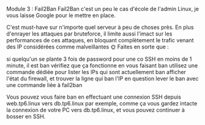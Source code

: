 Module 3 : Fail2Ban
Fail2Ban c'est un peu le cas d'école de l'admin Linux, je vous laisse Google pour le mettre en place.

C'est must-have sur n'importe quel serveur à peu de choses près. En plus d'enrayer les attaques par bruteforce, il limite aussi l'imact sur les performances de ces attaques, en bloquant complètement le trafic venant des IP considérées comme malveillantes
🌞 Faites en sorte que :

si quelqu'un se plante 3 fois de password pour une co SSH en moins de 1 minute, il est ban
vérifiez que ça fonctionne en vous faisant ban
utilisez une commande dédiée pour lister les IPs qui sont actuellement ban
afficher l'état du firewall, et trouver la ligne qui ban l'IP en question
lever le ban avec une commande liée à fail2ban


Vous pouvez vous faire ban en effectuant une connexion SSH depuis web.tp6.linux vers db.tp6.linux par exemple, comme ça vous gardez intacte la connexion de votre PC vers db.tp6.linux, et vous pouvez continuer à bosser en SSH.

